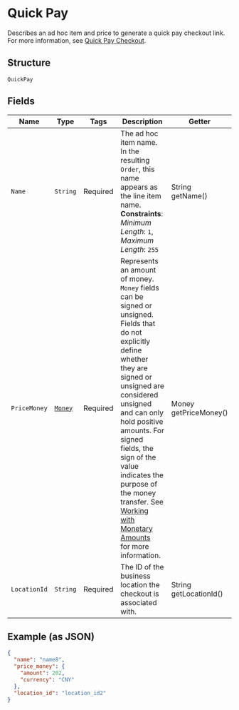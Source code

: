 
# Quick Pay

Describes an ad hoc item and price to generate a quick pay checkout link.
For more information,
see [Quick Pay Checkout](https://developer.squareup.com/docs/checkout-api/quick-pay-checkout).

## Structure

`QuickPay`

## Fields

| Name | Type | Tags | Description | Getter |
|  --- | --- | --- | --- | --- |
| `Name` | `String` | Required | The ad hoc item name. In the resulting `Order`, this name appears as the line item name.<br>**Constraints**: *Minimum Length*: `1`, *Maximum Length*: `255` | String getName() |
| `PriceMoney` | [`Money`](../../doc/models/money.md) | Required | Represents an amount of money. `Money` fields can be signed or unsigned.<br>Fields that do not explicitly define whether they are signed or unsigned are<br>considered unsigned and can only hold positive amounts. For signed fields, the<br>sign of the value indicates the purpose of the money transfer. See<br>[Working with Monetary Amounts](https://developer.squareup.com/docs/build-basics/working-with-monetary-amounts)<br>for more information. | Money getPriceMoney() |
| `LocationId` | `String` | Required | The ID of the business location the checkout is associated with. | String getLocationId() |

## Example (as JSON)

```json
{
  "name": "name8",
  "price_money": {
    "amount": 202,
    "currency": "CNY"
  },
  "location_id": "location_id2"
}
```

